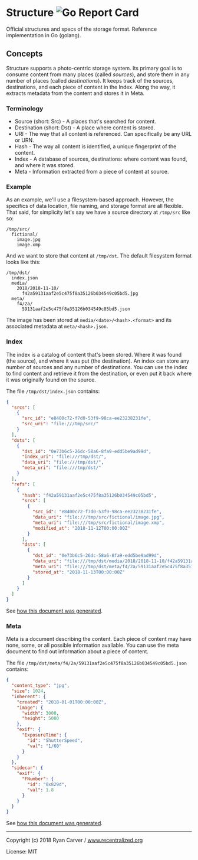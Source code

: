 

# Structure ![Go Report Card](https://goreportcard.com/badge/github.com/recentralized/structure)

Official structures and specs of the storage format. Reference implementation in Go (golang).

## Concepts

Structure supports a photo-centric storage system. Its primary goal is to consume content from many places (called _sources_), and store them in any number of places (called _destinations_). It keeps track of the sources, destinations, and each piece of content in the Index. Along the way, it extracts metadata from the content and stores it in Meta.

### Terminology

* Source (short: Src) - A places that's searched for content.
* Destination (short: Dst) - A place where content is stored.
* URI - The way that all content is referenced. Can specifically be any URL or URN.
* Hash - The way all content is identified, a unique fingerprint of the content.
* Index - A database of sources, destinations: where content was found, and where it was stored.
* Meta - Information extracted from a piece of content at source.

### Example

As an example, we'll use a filesystem-based approach. However, the specifics of data location, file naming, and storage format are all flexible. That said, for simplicity let's say we have a source directory at `/tmp/src` like so:

```
/tmp/src/
  fictional/
    image.jpg
    image.xmp
```

And we want to store that content at `/tmp/dst`. The default filesystem format looks like this:
    
```
/tmp/dst/
  index.json
  media/
    2018/2018-11-10/
      f42a59131aaf2e5c475f8a35126b034549c05bd5.jpg
  meta/
    f4/2a/
      59131aaf2e5c475f8a35126b034549c05bd5.json
```

The image has been stored at `media/<date>/<hash>.<format>` and its associated metadata at `meta/<hash>.json`.

### Index

The index is a catalog of content that's been stored. Where it was found (the
source), and where it was put (the destination). An index can store any number
of sources and any number of destinations. You can use the index to find content 
and retrieve it from the destination, or even put it back where it was originally 
found on the source.

The file `/tmp/dst/index.json` contains:

```json
{
  "srcs": [
    {
      "src_id": "e8400c72-f7d0-53f9-98ca-ee23238231fe",
      "src_uri": "file:///tmp/src/"
    }
  ],
  "dsts": [
    {
      "dst_id": "0e73b6c5-26dc-58a6-8fa9-edd5be9ad99d",
      "index_uri": "file:///tmp/dst/",
      "data_uri": "file:///tmp/dst/",
      "meta_uri": "file:///tmp/dst/"
    }
  ],
  "refs": [
    {
      "hash": "f42a59131aaf2e5c475f8a35126b034549c05bd5",
      "srcs": [
        {
          "src_id": "e8400c72-f7d0-53f9-98ca-ee23238231fe",
          "data_uri": "file:///tmp/src/fictional/image.jpg",
          "meta_uri": "file:///tmp/src/fictional/image.xmp",
          "modified_at": "2018-11-12T00:00:00Z"
        }
      ],
      "dsts": [
        {
          "dst_id": "0e73b6c5-26dc-58a6-8fa9-edd5be9ad99d",
          "data_uri": "file:///tmp/dst/media/2018/2018-11-10/f42a59131aaf2e5c475f8a35126b034549c05bd5.jpg",
          "meta_uri": "file:///tmp/dst/meta/f4/2a/59131aaf2e5c475f8a35126b034549c05bd5.json",
          "stored_at": "2018-11-13T00:00:00Z"
        }
      ]
    }
  ]
}
```
See [how this document was generated](examples/index/main.go).

### Meta

Meta is a document describing the content. Each piece of content may have none,
some, or all possible information available. You can use the meta document to find out information about a piece of content.

The file `/tmp/dst/meta/f4/2a/59131aaf2e5c475f8a35126b034549c05bd5.json` contains:

```json
{
  "content_type": "jpg",
  "size": 1024,
  "inherent": {
    "created": "2018-01-01T00:00:00Z",
    "image": {
      "width": 3000,
      "height": 5000
    },
    "exif": {
      "ExposureTime": {
        "id": "ShutterSpeed",
        "val": "1/60"
      }
    }
  },
  "sidecar": {
    "exif": {
      "FNumber": {
        "id": "0x829d",
        "val": 1.8
      }
    }
  }
}
```
See [how this document was generated](examples/meta/main.go).

---

Copyright (c) 2018 Ryan Carver / www.recentralized.org

License: MIT
